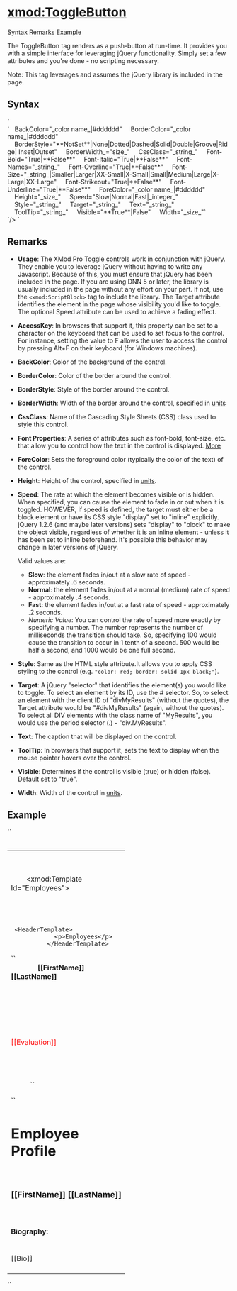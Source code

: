# <xmod:ToggleButton>

<a name="top"></a>

[Syntax](#syntax) [Remarks](#remarks) [Example](#example)

The ToggleButton tag renders as a push-button at run-time. It provides you with a simple interface for leveraging jQuery functionality. Simply set a few attributes and you're done - no scripting necessary.

Note: This tag leverages and assumes the jQuery library is included in the page.

<a name="syntax"></a>

## Syntax

<div xmlns="">`<xmod:ToggleButton  
    AccessKey="_string_"`</div>

<div xmlns="">`   BackColor="_color name_|#dddddd"  
    BorderColor="_color name_|#dddddd"  
    BorderStyle="**NotSet**|None|Dotted|Dashed|Solid|Double|Groove|Ridge| Inset|Outset"  
    BorderWidth_="size_"  
    CssClass="_string_"  
    Font-Bold="True|**False**"  
    Font-Italic="True|**False**"  
    Font-Names="_string_"  
    Font-Overline="True|**False**"  
    Font-Size="_string_|Smaller|Larger|XX-Small|X-Small|Small|Medium|Large|X-Large|XX-Large"  
    Font-Strikeout="True|**False**"  
    Font-Underline="True|**False**"  
    ForeColor="_color name_|#dddddd"  
    Height="_size_"  
    Speed="Slow|Normal|Fast|_integer_"  
    Style="_string_"  
    Target="_string_"  
    Text="_string_"  
    ToolTip="_string_"  
    Visible="**True**|False"  
    Width="_size_"`</div>

<div xmlns="">`/>  
`</div>


## Remarks

*   **Usage**: The XMod Pro Toggle controls work in conjunction with jQuery. They enable you to leverage jQuery without having to write any Javascript. Because of this, you must ensure that jQuery has been included in the page. If you are using DNN 5 or later, the library is usually included in the page without any effort on your part. If not, use the `<xmod:ScriptBlock>` tag to include the library. The Target attribute identifies the element in the page whose visibility you'd like to toggle. The optional Speed attribute can be used to achieve a fading effect.  

*   **AccessKey**: In browsers that support it, this property can be set to a character on the keyboard that can be used to set focus to the control. For instance, setting the value to F allows the user to access the control by pressing Alt+F on their keyboard (for Windows machines).  

*   **BackColor**: Color of the background of the control.  

*   **BorderColor**: Color of the border around the control.  

*   **BorderStyle**: Style of the border around the control.  

*   **BorderWidth**: Width of the border around the control, specified in [units](../unit-types.md)
*   **CssClass**: Name of the Cascading Style Sheets (CSS) class used to style this control.  

*   **Font Properties**: A series of attributes such as font-bold, font-size, etc. that allow you to control how the text in the control is displayed. [More](../font-properties.md)
*   **ForeColor**: Sets the foreground color (typically the color of the text) of the control.  

*   **Height**: Height of the control, specified in [units](../unit-types.md).  

*   **Speed**: The rate at which the element becomes visible or is hidden. When specified, you can cause the element to fade in or out when it is toggled. HOWEVER, if speed is defined, the target must either be a block element or have its CSS style "display" set to "inline" explicitly. jQuery 1.2.6 (and maybe later versions) sets "display" to "block" to make the object visible, regardless of whether it is an inline element - unless it has been set to inline beforehand. It's possible this behavior may change in later versions of jQuery.  

    Valid values are:
    *   **Slow**: the element fades in/out at a slow rate of speed - approximately .6 seconds.
    *   **Normal**: the element fades in/out at a normal (medium) rate of speed - approximately .4 seconds.
    *   **Fast**: the element fades in/out at a fast rate of speed - approximately .2 seconds.
    *   _Numeric Value_: You can control the rate of speed more exactly by specifying a number. The number represents the number of milliseconds the transition should take. So, specifying 100 would cause the transition to occur in 1 tenth of a second. 500 would be half a second, and 1000 would be one full second.  

*   **Style**: Same as the HTML style attribute.It allows you to apply CSS styling to the control (e.g. `"color: red; border: solid 1px black;"`).  

*   **Target**: A jQuery "selector" that identifies the element(s) you would like to toggle. To select an element by its ID, use the # selector. So, to select an element with the client ID of "divMyResults" (without the quotes), the Target attribute would be "#divMyResults" (again, without the quotes). To select all DIV elements with the class name of "MyResults", you would use the period selector (.) - "div.MyResults".  

*   **Text**: The caption that will be displayed on the control.  

*   **ToolTip**: In browsers that support it, sets the text to display when the mouse pointer hovers over the control.  

*   **Visible**: Determines if the control is visible (true) or hidden (false). Default set to "true".  

*   **Width**: Width of the control in [units](../unit-types.md).

## Example

<div xmlns="">``<div>  
  <table width="100%">  
    <tr>  
      <td width="250" valign="top">  

        <!-- EMPLOYEES TEMPLATE -->  

        <xmod:Template Id="Employees">  
          <ListDataSource CommandText="SELECT EmployeeId, FirstName, LastName, Evaluation FROM XMPDemo_Employees WHERE DepartmentId = @DepartmentId">  
           <parameter name="DepartmentId" alias="DepartmentId" />  
          </ListDataSource>  

`` <HeaderTemplate>  
            <p>Employees</p>  
          </HeaderTemplate>``</div>

<div xmlns="">``  
          <ItemTemplate>  
            <div style="text-align: middle;">  
              <strong>[[FirstName]] [[LastName]]</strong>  
<span class="CodeHighlight">              <xmod:ToggleButton Text="View Employee Evaluation"  
                  Target='[[Join("#divEvaluation_{0}",[[EmployeeId]])]]'  
                  Speed="Fast" /></span>  

            </div>  
<span style="color: #ff0000;"><div id="divEvaluation_[[EmployeeId]]"></span>  
<span style="color: #ff0000;">              <p>[[Evaluation]]</p></span>  
<span style="color: #ff0000;">            </div></span>  
          </ItemTemplate>``</div>

<div xmlns="">``  
          <DetailTemplate>  
            <h1>Employee Profile</h1>  
            <h3>[[FirstName]] [[LastName]]</h3>  
            <h4>Biography:</h4>  
            <div>[[Bio]]</div>  
          </DetailTemplate>  
        </xmod:Template>  
      </td>  
    </tr>  
  </table>  
</div>`` </div>

